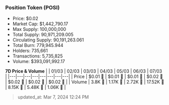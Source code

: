 
  ### Position Token (POSI)
  - Price: $0.02
  - Market Cap: $1,442,790.17
  - Max Supply: 100,000,000
  - Total Supply: 90,971,209.005
  - Circulating Supply: 90,191,263.061
  - Total Burn: 779,945.944
  - Holders: 735,661
  - Transactions: 5,735,825
  - Volume: $393,091,992.17

  **7D Price & Volume**
  | | 01&#x2F;03 | 02&#x2F;03 | 03&#x2F;03 | 04&#x2F;03 | 05&#x2F;03 | 06&#x2F;03 | 07&#x2F;03 |
  |---|---|---|---|---|---|---|---|
  | Price | $0.01 🔻 | $0.01 🚀 | $0.01 🚀 | $0.02 🚀 | $0.02 🔻 | $0.02 🚀 | $0.02 🚀 |
  | Volume | 3.8K 🔻 | 1.17K 🔻 | 2.72K 🚀 | 17.52K 🚀 | 8.15K 🔻 | 5.48K 🔻 | 1.06K 🔻 |

  > updated_at: Mar 7, 2024 12:24 PM
